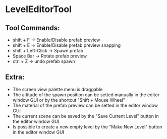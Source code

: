 # LevelEditorTool

## Tool Commands:
- shift + F -> Enable/Disable prefab preview 
- shift + E -> Enable/Disable prefab preview snapping 
- shift + Left-Click -> Spawn prefab 
- Space Bar -> Rotate prefab preview 
- ctrl + Z -> undo prefab spawn

## Extra:
- The screen view palette menu is draggable
- The altitude of the spawn position can be setted manually in the editor window GUI or by the shortcut "Shift + Mouse Wheel"
- The material of the prefab preview can be setted in the editor window GUI
- The current scene can be saved by the "Save Current Level" button in the editor window GUI
- Is possible to create a new empty level by the "Make New Level" button in the editor window GUI

